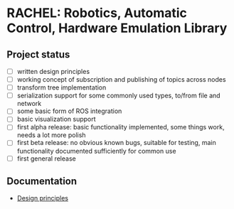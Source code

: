# RACHEL: Robotics, Automatic Control, Hardware Emulation Library

## Project status
- [ ] written design principles
- [ ] working concept of subscription and publishing of topics across nodes
- [ ] transform tree implementation
- [ ] serialization support for some commonly used types, to/from file and network
- [ ] some basic form of ROS integration
- [ ] basic visualization support
- [ ] first alpha release: basic functionality implemented, some things work, needs a lot more polish
- [ ] first beta release: no obvious known bugs, suitable for testing, main functionality documented sufficiently for common use 
- [ ] first general release

## Documentation
* [Design principles](https://github.com/ahrnbom/rachel/blob/main/docs/design.md)
